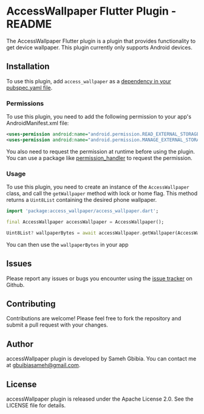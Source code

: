 # AccessWallpaper Flutter Plugin - README

The AccessWallpaper Flutter plugin is a plugin that provides functionality to get device wallpaper. This plugin currently only supports Android devices.

## Installation

To use this plugin, add `access_wallpaper` as a [dependency in your pubspec.yaml file](https://flutter.dev/docs/development/packages-and-plugins/using-packages).

### Permissions

To use this plugin, you need to add the following permission to your app's AndroidManifest.xml file:

```xml
<uses-permission android:name="android.permission.READ_EXTERNAL_STORAGE" />
<uses-permission android:name="android.permission.MANAGE_EXTERNAL_STORAGE" />
```

You also need to request the permission at runtime before using the plugin. You can use a package like [permission_handler](https://pub.dev/packages/permission_handler) to request the permission.

### Usage

To use this plugin, you need to create an instance of the `AccessWallpaper` class, and call the `getWallpaper` method with lock or home flag. This method returns a `Uint8List` containing the desired phone wallpaper. 

```dart
import 'package:access_wallpaper/access_wallpaper.dart';

final AccessWallpaper accessWallpaper = AccessWallpaper();

Uint8List? wallpaperBytes = await accessWallpaper.getWallpaper(AccessWallpaper.homeScreenFlag);
```

You can then use the `wallpaperBytes` in your app 

## Issues

Please report any issues or bugs you encounter using the [issue tracker](https://github.com/your_username/access_wallpaper/issues) on Github.

## Contributing

Contributions are welcome! Please feel free to fork the repository and submit a pull request with your changes.

## Author

accessWallpaper plugin is developed by Sameh Gbibia. You can contact me at gbuibiasameh@gmail.com.

## License

accessWallpaper plugin is released under the Apache License 2.0. See the LICENSE file for details.
```